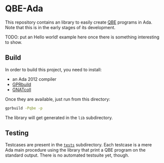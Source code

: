 QBE-Ada
=======

This repository contains an library to easily create
[QBE](http://c9x.me/compile/) programs in Ada. Note that this is in the early
stages of its development.

TODO: put an Hello world! example here once there is something interesting to
show.


Build
-----

In order to build this project, you need to install:

* an Ada 2012 compiler
* [GPRbuild](https://github.com/AdaCore/gprbuild)
* [GNATcoll](https://github.com/AdaCore/gnatcoll)

Once they are available, just run from this directory:

```sh
gprbuild -Pqbe -p
```

The library will get generated in the `lib` subdirectory.


Testing
-------

Testcases are present in the [`tests`](tests/) subdirectory. Each testcase is a mere Ada
main procedure using the library that print a QBE program on the standard
output. There is no automated testsuite yet, though.
